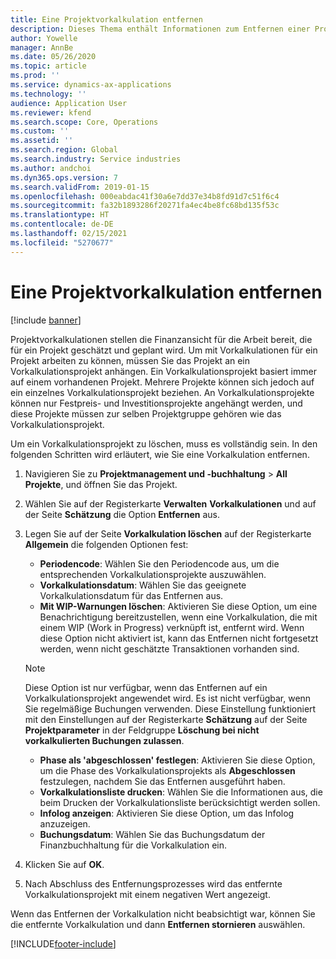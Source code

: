 ```yaml
---
title: Eine Projektvorkalkulation entfernen
description: Dieses Thema enthält Informationen zum Entfernen einer Projektkalkulation nach deren Abschluss.
author: Yowelle
manager: AnnBe
ms.date: 05/26/2020
ms.topic: article
ms.prod: ''
ms.service: dynamics-ax-applications
ms.technology: ''
audience: Application User
ms.reviewer: kfend
ms.search.scope: Core, Operations
ms.custom: ''
ms.assetid: ''
ms.search.region: Global
ms.search.industry: Service industries
ms.author: andchoi
ms.dyn365.ops.version: 7
ms.search.validFrom: 2019-01-15
ms.openlocfilehash: 000eabdac41f30a6e7dd37e34b8fd91d7c51f6c4
ms.sourcegitcommit: fa32b1893286f20271fa4ec4be8fc68bd135f53c
ms.translationtype: HT
ms.contentlocale: de-DE
ms.lasthandoff: 02/15/2021
ms.locfileid: "5270677"
---
```

# <a name="eliminate-a-project-estimate"></a>Eine Projektvorkalkulation entfernen

[!include [banner](../includes/banner.md)]

Projektvorkalkulationen stellen die Finanzansicht für die Arbeit bereit, die für ein Projekt geschätzt und geplant wird. Um mit Vorkalkulationen für ein Projekt arbeiten zu können, müssen Sie das Projekt an ein Vorkalkulationsprojekt anhängen. Ein Vorkalkulationsprojekt basiert immer auf einem vorhandenen Projekt. Mehrere Projekte können sich jedoch auf ein einzelnes Vorkalkulationsprojekt beziehen. An Vorkalkulationsprojekte können nur Festpreis- und Investitionsprojekte angehängt werden, und diese Projekte müssen zur selben Projektgruppe gehören wie das Vorkalkulationsprojekt.

Um ein Vorkalkulationsprojekt zu löschen, muss es vollständig sein. In den folgenden Schritten wird erläutert, wie Sie eine Vorkalkulation entfernen.

1. Navigieren Sie zu **Projektmanagement und -buchhaltung** > **All Projekte**, und öffnen Sie das Projekt. 
2. Wählen Sie auf der Registerkarte **Verwalten** **Vorkalkulationen** und auf der Seite **Schätzung** die Option **Entfernen** aus.
3. Legen Sie auf der Seite **Vorkalkulation löschen** auf der Registerkarte **Allgemein** die folgenden Optionen fest:

   - **Periodencode**: Wählen Sie den Periodencode aus, um die entsprechenden Vorkalkulationsprojekte auszuwählen. 
   - **Vorkalkulationsdatum**: Wählen Sie das geeignete Vorkalkulationsdatum für das Entfernen aus.
   - **Mit WIP-Warnungen löschen**: Aktivieren Sie diese Option, um eine Benachrichtigung bereitzustellen, wenn eine Vorkalkulation, die mit einem WIP (Work in Progress) verknüpft ist, entfernt wird. Wenn diese Option nicht aktiviert ist, kann das Entfernen nicht fortgesetzt werden, wenn nicht geschätzte Transaktionen vorhanden sind. 
   > [!NOTE]
   > Diese Option ist nur verfügbar, wenn das Entfernen auf ein Vorkalkulationsprojekt angewendet wird. Es ist nicht verfügbar, wenn Sie regelmäßige Buchungen verwenden. Diese Einstellung funktioniert mit den Einstellungen auf der Registerkarte **Schätzung** auf der Seite **Projektparameter** in der Feldgruppe **Löschung bei nicht vorkalkulierten Buchungen zulassen**.
   - **Phase als 'abgeschlossen' festlegen**: Aktivieren Sie diese Option, um die Phase des Vorkalkulationsprojekts als **Abgeschlossen** festzulegen, nachdem Sie das Entfernen ausgeführt haben.
   - **Vorkalkulationsliste drucken**: Wählen Sie die Informationen aus, die beim Drucken der Vorkalkulationsliste berücksichtigt werden sollen.
   - **Infolog anzeigen**: Aktivieren Sie diese Option, um das Infolog anzuzeigen.
   - **Buchungsdatum**: Wählen Sie das Buchungsdatum der Finanzbuchhaltung für die Vorkalkulation ein.

4.  Klicken Sie auf **OK**.
5. Nach Abschluss des Entfernungsprozesses wird das entfernte Vorkalkulationsprojekt mit einem negativen Wert angezeigt. 

Wenn das Entfernen der Vorkalkulation nicht beabsichtigt war, können Sie die entfernte Vorkalkulation und dann **Entfernen stornieren** auswählen.   


[!INCLUDE[footer-include](../includes/footer-banner.md)]